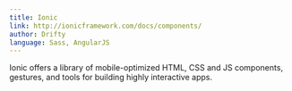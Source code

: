 ```yaml
---
title: Ionic
link: http://ionicframework.com/docs/components/
author: Drifty
language: Sass, AngularJS
---
```


Ionic offers a library of mobile-optimized HTML, CSS and JS components, gestures, and tools for building highly interactive apps. 
